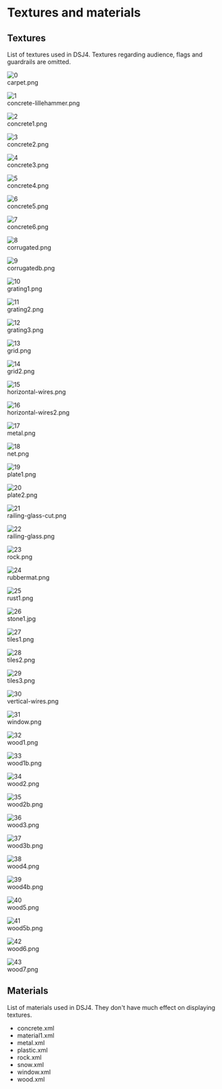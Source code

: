 # Textures and materials

## Textures

List of textures used in DSJ4. Textures regarding audience, flags and guardrails are omitted.

![0](/textures/carpet.png)\
carpet.png

![1](/textures/concrete-lillehammer.png)\
concrete-lillehammer.png

![2](/textures/concrete1.png)\
concrete1.png

![3](/textures/concrete2.png)\
concrete2.png

![4](/textures/concrete3.png)\
concrete3.png

![5](/textures/concrete4.png)\
concrete4.png

![6](/textures/concrete5.png)\
concrete5.png

![7](/textures/concrete6.png)\
concrete6.png

![8](/textures/corrugated.png)\
corrugated.png

![9](/textures/corrugatedb.png)\
corrugatedb.png

![10](/textures/grating1.png)\
grating1.png

![11](/textures/grating2.png)\
grating2.png

![12](/textures/grating3.png)\
grating3.png

![13](/textures/grid.png)\
grid.png

![14](/textures/grid2.png)\
grid2.png

![15](/textures/horizontal-wires.png)\
horizontal-wires.png

![16](/textures/horizontal-wires2.png)\
horizontal-wires2.png

![17](/textures/metal.png)\
metal.png

![18](/textures/net.png)\
net.png

![19](/textures/plate1.png)\
plate1.png

![20](/textures/plate2.png)\
plate2.png

![21](/textures/railing-glass-cut.png)\
railing-glass-cut.png

![22](/textures/railing-glass.png)\
railing-glass.png

![23](/textures/rock.png)\
rock.png

![24](/textures/rubbermat.png)\
rubbermat.png

![25](/textures/rust1.png)\
rust1.png

![26](/textures/stone1.jpg)\
stone1.jpg

![27](/textures/tiles1.png)\
tiles1.png

![28](/textures/tiles2.png)\
tiles2.png

![29](/textures/tiles3.png)\
tiles3.png

![30](/textures/vertical-wires.png)\
vertical-wires.png

![31](/textures/window.png)\
window.png

![32](/textures/wood1.png)\
wood1.png

![33](/textures/wood1b.png)\
wood1b.png

![34](/textures/wood2.png)\
wood2.png

![35](/textures/wood2b.png)\
wood2b.png

![36](/textures/wood3.png)\
wood3.png

![37](/textures/wood3b.png)\
wood3b.png

![38](/textures/wood4.png)\
wood4.png

![39](/textures/wood4b.png)\
wood4b.png

![40](/textures/wood5.png)\
wood5.png

![41](/textures/wood5b.png)\
wood5b.png

![42](/textures/wood6.png)\
wood6.png

![43](/textures/wood7.png)\
wood7.png
## Materials

List of materials used in DSJ4. They don't have much effect on displaying textures.

* concrete.xml
* material1.xml
* metal.xml
* plastic.xml
* rock.xml
* snow.xml
* window.xml
* wood.xml
